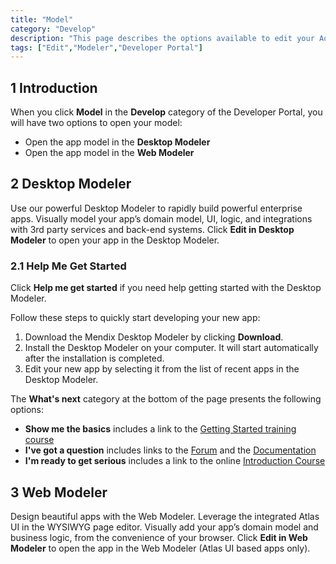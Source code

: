 ```yaml
---
title: "Model"
category: "Develop"
description: "This page describes the options available to edit your Aoo."
tags: ["Edit","Modeler","Developer Portal"]
---
```


## 1 Introduction

When you click **Model** in the **Develop** category of the Developer Portal, you will have two options to open your model:

* Open the app model in the **Desktop Modeler**
* Open the app model in the **Web Modeler**

## 2 Desktop Modeler

Use our powerful Desktop Modeler to rapidly build powerful enterprise apps. Visually model your app’s domain model, UI, logic, and integrations with 3rd party services and back-end systems. Click **Edit in Desktop Modeler** to open your app in the Desktop Modeler.

### 2.1 Help Me Get Started

Click **Help me get started** if you need help getting started with the Desktop Modeler. 

Follow these steps to quickly start developing your new app:

1. Download the Mendix Desktop Modeler by clicking **Download**.
2. Install the Desktop Modeler on your computer. It will start automatically after the installation is completed.
3. Edit your new app by selecting it from the list of recent apps in the Desktop Modeler.

The **What's next** category at the bottom of the page presents the following options:

* **Show me the basics** includes a link to the [Getting Started training course](https://gettingstarted.mendixcloud.com/link/courses/gettingstarted)
* **I've got a question** includes links to the [Forum](https://gettingstarted.mendixcloud.com/index3.html) and the [Documentation](https://docs.mendix.com/)
* **I'm ready to get serious** includes a link to the online [Introduction Course](https://gettingstarted.mendixcloud.com/link/courses/introductioncourse)

## 3 Web Modeler

Design beautiful apps with the Web Modeler. Leverage the integrated Atlas UI in the WYSIWYG page editor. Visually add your app’s domain model and business logic, from the convenience of your browser. Click **Edit in Web Modeler** to open the app in the Web Modeler (Atlas UI based apps only).
